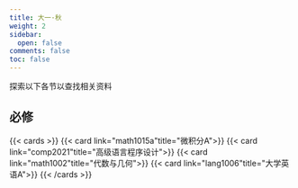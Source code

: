```yaml
---
title: 大一·秋
weight: 2
sidebar:
  open: false
comments: false
toc: false
---
```

探索以下各节以查找相关资料
## 必修
<!--more-->
{{< cards >}}
{{< card link="math1015a"title="微积分A">}}
{{< card link="comp2021"title="高级语言程序设计">}}
{{< card link="math1002"title="代数与几何">}}
{{< card link="lang1006"title="大学英语A">}}
{{< /cards >}}


